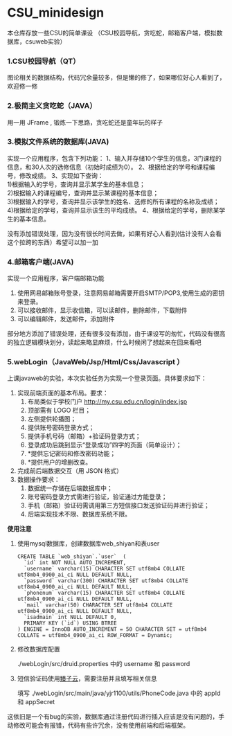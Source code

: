 # CSU_minidesign 
本仓库存放一些CSU的简单课设 （CSU校园导航，贪吃蛇，邮箱客户端，模拟数据库，csuweb实验）

### 1.CSU校园导航（QT）
图论相关的数据结构，代码冗余量较多，但是懒的修了，如果哪位好心人看到了，欢迎修一修



### **2.极简主义贪吃蛇（JAVA）**

用一用 JFrame , 锻炼一下思路，贪吃蛇还是童年玩的样子



### 3.**模拟文件系统的数据库**(JAVA)

实现一个应用程序，包含下列功能： 
1、输入并存储10个学生的信息，3门课程的信息，和30人次的选修信息（初始时成绩为0）。 
2、根据给定的学号和课程编号，修改成绩。 
3、实现如下查询：      
	1)根据输入的学号，查询并显示某学生的基本信息；     
	2)根据输入的课程编号，查询并显示某课程的基本信息；    
	3)根据输入的学号，查询并显示该学生的姓名、选修的所有课程的名称及成绩；     
	4)根据给定的学号，查询并显示该生的平均成绩。
4、根据给定的学号，删除某学生的基本信息。

没有添加错误处理，因为没有很长时间去做，如果有好心人看到(估计没有人会看这个拉跨的东西）希望可以加一加



### 4.邮箱客户端(JAVA)

实现一个应用程序，客户端邮箱功能

1. 使用网易邮箱账号登录，注意网易邮箱需要开启SMTP/POP3,使用生成的密钥来登录。
2. 可以接收邮件，显示收信箱，可以读邮件，删除邮件，下载附件
3. 可以编辑邮件，发送邮件，添加附件

部分地方添加了错误处理，还有很多没有添加，由于课设写的匆忙，代码没有很高的独立逻辑模块划分，读起来略显麻烦，什么时候闲了想起来在回来看吧



### 5.webLogin（JavaWeb/Jsp/Html/Css/Javascript	）
上课javaweb的实验，本次实验任务为实现一个登录页面。具体要求如下：
1. 实现前端页面的基本布局。要求：
   1. 布局类似于学校门户 http://my.csu.edu.cn/login/index.jsp
   2. 顶部需有 LOGO 栏目；
   3.  左侧提供轮播图；
   4.  提供账号密码登录方式；
   5.  提供手机号码（邮箱）+验证码登录方式；
   6.  登录成功后跳到显示“登录成功”四字的页面（简单设计）；
   7. *提供忘记密码和修改密码功能；
   8. *提供用户的增删改查。 
2. 完成前后端数据交互（用 JSON 格式）
3. 数据操作要求：
   1. 数据统一存储在后端数据库中；
   2.  账号密码登录方式需进行验证，验证通过方能登录；
   3.  手机（邮箱）验证码需调用第三方短信接口发送验证码并进行验证；
   4.  后端实现技术不限、数据库系统不限。

**使用注意**

1. 使用mysql数据库，创建数据库web_shiyan和表user

   ```
   CREATE TABLE `web_shiyan`.`user`  (
     `id` int NOT NULL AUTO_INCREMENT,
     `username` varchar(15) CHARACTER SET utf8mb4 COLLATE utf8mb4_0900_ai_ci NULL DEFAULT NULL,
     `password` varchar(300) CHARACTER SET utf8mb4 COLLATE utf8mb4_0900_ai_ci NULL DEFAULT NULL,
     `phonenum` varchar(15) CHARACTER SET utf8mb4 COLLATE utf8mb4_0900_ai_ci NULL DEFAULT NULL,
     `mail` varchar(50) CHARACTER SET utf8mb4 COLLATE utf8mb4_0900_ai_ci NULL DEFAULT NULL,
     `isadmain` int NULL DEFAULT 0,
     PRIMARY KEY (`id`) USING BTREE
   ) ENGINE = InnoDB AUTO_INCREMENT = 50 CHARACTER SET = utf8mb4 COLLATE = utf8mb4_0900_ai_ci ROW_FORMAT = Dynamic;
   ```

2. 修改数据库配置 

   ./webLogin/src/druid.properties 中的 username 和 password 

3. 短信验证码使用[臻子云](https://blog.csdn.net/weixin_45691686/article/details/121654353)，需要注册并且填写相关信息 

   填写 ./webLogin/src/main/java/yjr1100/utils/PhoneCode.java 中的 appId 和 appSecret

这依旧是一个有bug的实验，数据库通过注册代码进行插入应该是没有问题的，手动修改可能会有报错，代码有些许冗余，没有使用前端和后端框架。


